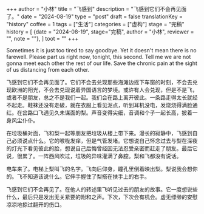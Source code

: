 +++
author = "小林"
title = "飞感到"
description = "飞感到它们不会再见面了。"
date = "2024-08-19"
type = "post"
draft = false
translationKey = "history"
coffee = 1
tags = ["生活"]
categories = ["虚构"]
stage = "完稿"
history = [
  {date = "2024-08-19", stage="完稿", author = "小林", reviewer = "", note = ""},
]
toot = ""
+++

Sometimes it is just too tired to say goodbye. Yet it doesn't mean there is no farewell. Please part us right now, tonight, this second. Tell me we are not gonna meet each other the rest of our life. Save the chronic pain at the sight of us distancing from each other.

飞感到它们不会再见面了。它们不会去兑现那些海滩边摇下车窗的时刻，不会去兑现欧洲的阳光，不会去兑现说着异国语言的梦境。或许有人会兑现，但是不是飞，或者不是朋友，总之不是我们一起。我们会在路上离开彼此。一条路走得太长就经不起走。鞋袜还没有走破，就在衣服上看见泥点，听到耳机没电，发烧烧得满脸通红。在岔路口飞遇见久未谋面的梨。声音变得尖细，音调和个子一起长高，披着一身风尘仆仆。

在垃圾桶对面，飞和梨一起等朋友把垃圾从楼上带下来。漫长的寂静中，飞感到自己必须说点什么。它的喉咙发痒，但是气管发堵。它想说自己怀念过去与梨在深夜的灯光下看见彼此的脸，想说自己后悔曾经因无法忍受亲密而赶走了朋友。最后它说，很累了。一阵西风吹过，垃圾的异味灌满了鼻腔。梨和飞都没有说话。

电车来了。电梯上梨叫飞的名字。飞向后仰身，瞳孔里倒着映出梨。梨说我会想你的。飞不知道该说什么。它伸手握住了梨搭在扶手上的右手。

飞感到它们不会再见了。在他人的转述里飞听见过去的朋友的故事。它一度想说些什么，最后只是发出无关紧要的附和之声。下次，下次会有机会。虚无缥缈的安慰凉凉地掠过翻开的伤口。
